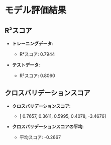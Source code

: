 # モデル評価結果

## R²スコア

- **トレーニングデータ**:
  - R²スコア: 0.7944

- **テストデータ**:
  - R²スコア: 0.8060

## クロスバリデーションスコア

- **クロスバリデーションスコア**:
  - [ 0.7657,  0.3611,  0.5995,  0.4078, -3.4676]

- **クロスバリデーションスコアの平均**:
  - 平均スコア: -0.2667
